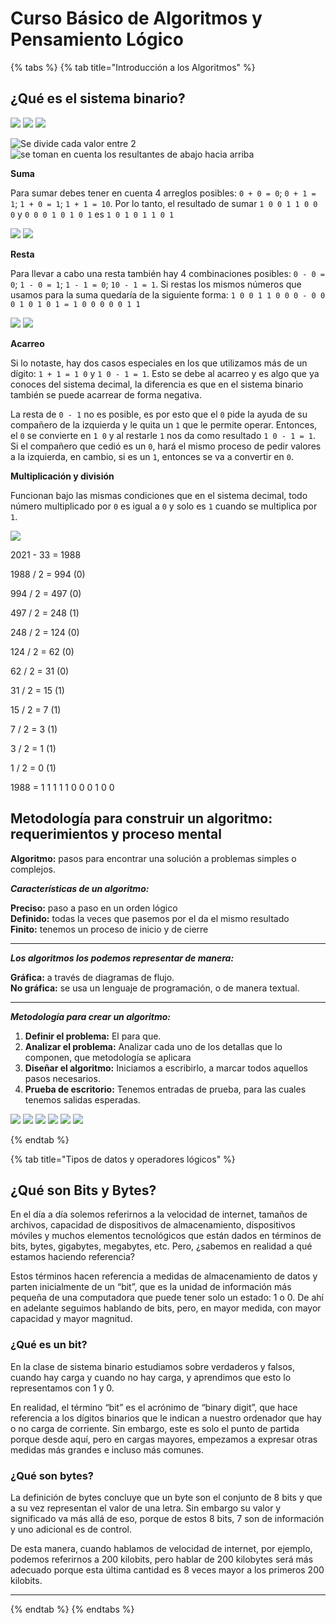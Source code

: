 # Curso Básico de Algoritmos y Pensamiento Lógico

{% tabs %}
{% tab title="Introducción a los Algoritmos" %}
## ¿Qué es el sistema binario?

![](../.gitbook/assets/slides-de-algoritmos-y-pensamiento-logico\_12accec1-3e35-438e-a738-dbc3b7257b8410241024\_15.jpg) ![](../.gitbook/assets/slides-de-algoritmos-y-pensamiento-logico\_12accec1-3e35-438e-a738-dbc3b7257b8410241024\_16.jpg) ![](../.gitbook/assets/slides-de-algoritmos-y-pensamiento-logico\_12accec1-3e35-438e-a738-dbc3b7257b8410241024\_17.jpg)

![Se divide cada valor entre 2](../.gitbook/assets/slides-de-algoritmos-y-pensamiento-logico\_12accec1-3e35-438e-a738-dbc3b7257b8410241024\_24.jpg) ![se toman en cuenta los resultantes de abajo hacia arriba](../.gitbook/assets/slides-de-algoritmos-y-pensamiento-logico\_12accec1-3e35-438e-a738-dbc3b7257b8410241024\_25.jpg)

**Suma**

Para sumar debes tener en cuenta 4 arreglos posibles: `0 + 0 = 0`; `0 + 1 = 1`; `1 + 0 = 1`; `1 + 1 = 10`. Por lo tanto, el resultado de sumar `1 0 0 1 1 0 0 0` y `0 0 0 1 0 1 0 1` es `1 0 1 0 1 1 0 1`

![](<../.gitbook/assets/slides-de-algoritmos-y-pensamiento-logico\_12accec1-3e35-438e-a738-dbc3b7257b8410241024\_28 (1).jpg>) ![](<../.gitbook/assets/slides-de-algoritmos-y-pensamiento-logico\_12accec1-3e35-438e-a738-dbc3b7257b8410241024\_29 (2).jpg>)

**Resta**

Para llevar a cabo una resta también hay 4 combinaciones posibles: `0 - 0 = 0`; `1 - 0 = 1`; `1 - 1 = 0`; `10 - 1 = 1`. Si restas los mismos números que usamos para la suma quedaría de la siguiente forma: `1 0 0 1 1 0 0 0 - 0 0 0 1 0 1 0 1 = 1 0 0 0 0 0 1 1`

![](../.gitbook/assets/slides-de-algoritmos-y-pensamiento-logico\_12accec1-3e35-438e-a738-dbc3b7257b8410241024\_31.jpg) ![](../.gitbook/assets/slides-de-algoritmos-y-pensamiento-logico\_12accec1-3e35-438e-a738-dbc3b7257b8410241024\_32.jpg)

**Acarreo**

Si lo notaste, hay dos casos especiales en los que utilizamos más de un dígito: `1 + 1 = 1 0` y `1 0 - 1 = 1`. Esto se debe al acarreo y es algo que ya conoces del sistema decimal, la diferencia es que en el sistema binario también se puede acarrear de forma negativa.

La resta de `0 - 1` no es posible, es por esto que el `0` pide la ayuda de su compañero de la izquierda y le quita un `1` que le permite operar. Entonces, el `0` se convierte en `1 0` y al restarle `1` nos da como resultado `1 0 - 1 = 1`. Si el compañero que cedió es un `0`, hará el mismo proceso de pedir valores a la izquierda, en cambio, si es un `1`, entonces se va a convertir en `0`.

**Multiplicación y división**

Funcionan bajo las mismas condiciones que en el sistema decimal, todo número multiplicado por `0` es igual a `0` y solo es `1` cuando se multiplica por `1`.

![](../.gitbook/assets/slides-de-algoritmos-y-pensamiento-logico\_12accec1-3e35-438e-a738-dbc3b7257b8410241024\_34.jpg)

2021 - 33 = 1988

1988 / 2 = 994 (0)

994 / 2 = 497 (0)

497 / 2 = 248 (1)

248 / 2 = 124 (0)

124 / 2 = 62 (0)

62 / 2 = 31 (0)

31 / 2 = 15 (1)

15 / 2 = 7 (1)

7 / 2 = 3 (1)

3 / 2 = 1 (1)

1 / 2 = 0 (1)

1988  = 1 1 1 1 1 0 0 0 1 0 0



## Metodología para construir un algoritmo: requerimientos y proceso mental



**Algoritmo:** pasos para encontrar una solución a problemas simples o complejos.

_**Características de un algoritmo:**_

**Preciso:** paso a paso en un orden lógico\
**Definido:** todas la veces que pasemos por el da el mismo resultado\
**Finito:** tenemos un proceso de inicio y de cierre

***

_**Los algoritmos los podemos representar de manera:**_

**Gráfica:** a través de diagramas de flujo.\
**No gráfica:** se usa un lenguaje de programación, o de manera textual.

***

_**Metodología para crear un algoritmo:**_

1. **Definir el problema:** El para que.
2. **Analizar el problema:** Analizar cada uno de los detallas que lo componen, que metodología se aplicara
3. **Diseñar el algoritmo:** Iniciamos a escribirlo, a marcar todos aquellos pasos necesarios.
4. **Prueba de escritorio:** Tenemos entradas de prueba, para las cuales tenemos salidas esperadas.

![](<../.gitbook/assets/slides-de-algoritmos-y-pensamiento-logico\_12accec1-3e35-438e-a738-dbc3b7257b8410241024\_44 (1).jpg>) ![](<../.gitbook/assets/slides-de-algoritmos-y-pensamiento-logico\_12accec1-3e35-438e-a738-dbc3b7257b8410241024\_45 (1).jpg>) ![](../.gitbook/assets/slides-de-algoritmos-y-pensamiento-logico\_12accec1-3e35-438e-a738-dbc3b7257b8410241024\_46.jpg) ![](../.gitbook/assets/slides-de-algoritmos-y-pensamiento-logico\_12accec1-3e35-438e-a738-dbc3b7257b8410241024\_47.jpg) ![](../.gitbook/assets/slides-de-algoritmos-y-pensamiento-logico\_12accec1-3e35-438e-a738-dbc3b7257b8410241024\_48.jpg) ![](../.gitbook/assets/slides-de-algoritmos-y-pensamiento-logico\_12accec1-3e35-438e-a738-dbc3b7257b8410241024\_49.jpg)


{% endtab %}

{% tab title="Tipos de datos y operadores lógicos" %}
## ¿Qué son Bits y Bytes?



En el día a día solemos referirnos a la velocidad de internet, tamaños de archivos, capacidad de dispositivos de almacenamiento, dispositivos móviles y muchos elementos tecnológicos que están dados en términos de bits, bytes, gigabytes, megabytes, etc. Pero, ¿sabemos en realidad a qué estamos haciendo referencia?

Estos términos hacen referencia a medidas de almacenamiento de datos y parten inicialmente de un “bit”, que es la unidad de información más pequeña de una computadora que puede tener solo un estado: 1 o 0. De ahí en adelante seguimos hablando de bits, pero, en mayor medida, con mayor capacidad y mayor magnitud.

### ¿Qué es un bit?

En la clase de sistema binario estudiamos sobre verdaderos y falsos, cuando hay carga y cuando no hay carga, y aprendimos que esto lo representamos con 1 y 0.

En realidad, el término “bit” es el acrónimo de “binary digit”, que hace referencia a los dígitos binarios que le indican a nuestro ordenador que hay o no carga de corriente. Sin embargo, este es solo el punto de partida porque desde aquí, pero en cargas mayores, empezamos a expresar otras medidas más grandes e incluso más comunes.

### ¿Qué son bytes?

La definición de bytes concluye que un byte son el conjunto de 8 bits y que a su vez representan el valor de una letra. Sin embargo su valor y significado va más allá de eso, porque de estos 8 bits, 7 son de información y uno adicional es de control.

De esta manera, cuando hablamos de velocidad de internet, por ejemplo, podemos referirnos a 200 kilobits, pero hablar de 200 kilobytes será más adecuado porque esta última cantidad es 8 veces mayor a los primeros 200 kilobits.

***


{% endtab %}
{% endtabs %}



